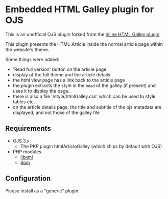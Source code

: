 # Embedded HTML Galley plugin for OJS

This is an unofficial OJS plugin forked from the [Inline HTML Galley plugin](https://github.com/ulsdevteam/inlineHtmlGalley).

This plugin presents the HTML-Article inside the normal article page within the website's theme. 

Some things were added:

* 'Read full version' button on the article page
* display of the full theme and the article details
* the html view page has a link back to the article page
* the plugin extracts the style in the `head` of the galley (if present) and uses it to display the page.
* there is also a file '/style/htmlGalley.css' which can be used to style tables etc. 
* on the article details page, the title and subtitle of the ojs metadata are displayed, and not those of the galley file



## Requirements

* OJS 3.x
  * The PKP plugin htmlArticleGalley (which ships by default with OJS)
* PHP modules
  * [libxml](https://www.php.net/manual/en/book.libxml.php)
  * [dom](https://www.php.net/manual/en/book.dom.php)

## Configuration

Please install as a "generic" plugin.  


